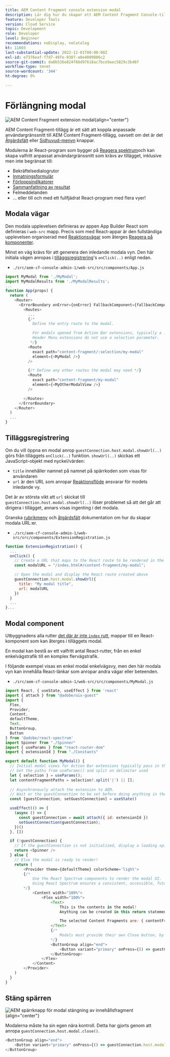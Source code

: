 ```yaml
---
title: AEM Content Fragment console extension modal
description: Lär dig hur du skapar ett AEM Content Fragment Console-tillägg som är modalt.
feature: Developer Tools
version: Cloud Service
topic: Development
role: Developer
level: Beginner
recommendations: noDisplay, noCatalog
kt: 11603
last-substantial-update: 2022-12-01T00:00:00Z
exl-id: e7376eaf-f7d7-48fe-9387-a0e4089806c2
source-git-commit: da0b536e824f68d97618ac7bce9aec5829c3b48f
workflow-type: tm+mt
source-wordcount: '344'
ht-degree: 0%

---
```


# Förlängning modal

![AEM Content Fragment extension modal](./assets/modal/modal.png){align="center"}

AEM Content Fragment-tillägg är ett sätt att koppla anpassade användargränssnitt till AEM Content Fragment-tillägg, oavsett om det är det [Åtgärdsfält](./action-bar.md) eller [Sidhuvud-menyn](./header-menu.md) knappar.

Modulerna är React-program som bygger på [Reagera spektrum](https://react-spectrum.adobe.com/react-spectrum/)och kan skapa valfritt anpassat användargränssnitt som krävs av tillägget, inklusive men inte begränsat till:

+ Bekräftelsedialogrutor
+ [Inmatningsformulär](https://react-spectrum.adobe.com/react-spectrum/#forms)
+ [Förloppsindikatorer](https://react-spectrum.adobe.com/react-spectrum/#status)
+ [Sammanfattning av resultat](https://react-spectrum.adobe.com/react-spectrum/#collections)
+ Felmeddelanden
+ ... eller till och med ett fullfjädrat React-program med flera vyer!

## Modala vägar

Den modala upplevelsen definieras av appen App Builder React som definieras i `web-src` mapp. Precis som med React-appar är den fullständiga upplevelsen organiserad med [Reaktionsvägar](https://reactrouter.com/en/main/components/routes) som återges [Reagera på komponenter](https://reactjs.org/docs/components-and-props.html).

Minst en väg krävs för att generera den inledande modala vyn. Den här initiala vägen anropas i [tilläggsregistrering](#extension-registration)&#39;s `onClick(..)` enligt nedan.


+ `./src/aem-cf-console-admin-1/web-src/src/components/App.js`

```javascript
import MyModal from './MyModal';
import MyModalResults from './MyModalResults';
...
function App(props) {
  return (
    <Router>
      <ErrorBoundary onError={onError} FallbackComponent={fallbackComponent}>
        <Routes>
          ...         
          {/* 
            Define the entry route to the modal.

            For modals opened from Action Bar extensions, typically a :selection parameter is used to pass in the list of selected Content Fragments.
            Header Menu extensions do not use a selection parameter.
           */}
          <Route
            exact path="content-fragment/:selection/my-modal"
            element={<MyModal />}
          />                    

          {/* Define any other routes the modal may need */}
          <Route
            exact path="content-fragment/my-modal"
            element={<MyOtherModalView />}
          />                    

        </Routes>
      </ErrorBoundary>
    </Router>
  )
  ...
}
```

## Tilläggsregistrering

Om du vill öppna en modal anrop `guestConnection.host.modal.showUrl(..)` görs från tilläggets `onClick(..)` funktion. `showUrl(..)` skickas ett JavaScript-objekt med nyckel/värden:

+ `title` innehåller namnet på namnet på spärrkoden som visas för användaren
+ `url` är den URL som anropar [Reaktionsflöde](#modal-routes) ansvarar för modets inledande vy.

Det är av största vikt att `url` skickat till `guestConnection.host.modal.showUrl(..)` löser problemet så att det går att dirigera i tillägget, annars visas ingenting i det modala.

Granska [rubrikmeny](./header-menu.md#modal) och [åtgärdsfält](./action-bar.md#modal) dokumentation om hur du skapar modala URL:er.

+ `./src/aem-cf-console-admin-1/web-src/src/components/ExtensionRegistration.js`

```javascript
function ExtensionRegistration() {
  ...
  onClick() {
    // Create a URL that maps to the React route to be rendered in the modal
    const modalURL = "/index.html#/content-fragment/my-modal";

    // Open the modal and display the React route created above
    guestConnection.host.modal.showUrl({
      title: "My modal title",
      url: modalURL
    })     
  }
  ...     
}...
```

## Modal component

Utbyggnadens alla rutter [det där är inte `index` rutt](./extension-registration.md#app-routes), mappar till en React-komponent som kan återges i tilläggets modal.

En modal kan bestå av ett valfritt antal React-rutter, från en enkel enkelvägstrafik till en komplex flervägstrafik.

I följande exempel visas en enkel modal enkelvägsvy, men den här modala vyn kan innehålla React-länkar som anropar andra vägar eller beteenden.

+ `./src/aem-cf-console-admin-1/web-src/src/components/MyModal.js`

```javascript
import React, { useState, useEffect } from 'react'
import { attach } from "@adobe/uix-guest"
import {
  Flex,
  Provider,
  Content,
  defaultTheme,
  Text,
  ButtonGroup,
  Button
} from '@adobe/react-spectrum'
import Spinner from "./Spinner"
import { useParams } from "react-router-dom"
import { extensionId } from "./Constants"

export default function MyModal() {
  // Initial modal views for Action Bar extensions typically pass in the list of selected Content Fragment Paths from ExtensionRegistration.js
  // Get the paths from useParams() and split on delimiter used
  let { selection } = useParams();
  let contentFragmentPaths = selection?.split('|') || [];
  
  // Asynchronously attach the extension to AEM. 
  // Wait or the guestConnection to be set before doing anything in the modal.
  const [guestConnection, setGuestConnection] = useState()

  useEffect(() => {
    (async () => {
      const guestConnection = await attach({ id: extensionId })
      setGuestConnection(guestConnection);
    })()
  }, [])

  if (!guestConnection) {
    // If the guestConnection is not initialized, display a loading spinner
    return <Spinner />
  } else {
    // Else the modal is ready to render!
    return (
        <Provider theme={defaultTheme} colorScheme='light'>
        {/* 
            Use the React Spectrum components to render the modal UI.
            Using React Spectrum ensures a consistent, accessible, future-proof look-and-feel and speeds up development.
        */}
            <Content width="100%">
                <Flex width="100%">
                    <Text>
                        This is the contents in the modal! 
                        Anything can be created in this return statement!

                        The selected Content Fragments are: { contentFragmentPaths.join(', ') }
                    </Text>                    
                    {/*
                        Modals must provide their own Close button, by calling: guestConnection.host.modal.close()
                    */}
                    <ButtonGroup align="end">
                        <Button variant="primary" onPress={() => guestConnection.host.modal.close()}>Close</Button>
                    </ButtonGroup>
                </Flex>
            </Content>
        </Provider>
    )
  }
}
```

## Stäng spärren

![AEM spärrknapp för modal stängning av innehållsfragment](./assets/modal/close.png){align="center"}

Modalerna måste ha sin egen nära kontroll. Detta har gjorts genom att anropa `guestConnection.host.modal.close()`.

```javascript
<ButtonGroup align="end">
    <Button variant="primary" onPress={() => guestConnection.host.modal.close()}>Close</Button>
</ButtonGroup>
```
